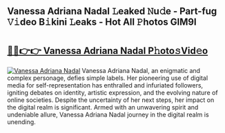 ## Vanessa Adriana Nadal 𝙻eaked 𝙽u𝚍e - Part-fug 𝚅𝚒deo B𝚒kini 𝙻eaks - Hot All 𝙿hotos GlM9l

# <h2><a href="http://ld51fw.urlbe.top/?page=Vanessa+Adriana+Nadal">🔗🔗👉👉 Vanessa Adriana Nadal P𝚑oto𝚜Vid𝚎o</a></h2>

[![Vanessa Adriana Nadal](https://i.imgur.com/eBuTRDB.gif)](http://ld51fw.urlbe.top/?page=Vanessa+Adriana+Nadal)
Vanessa Adriana Nadal, an enigmatic and complex personage, defies simple labels. Her pioneering use of digital media for self-representation has enthralled and infuriated followers, igniting debates on identity, artistic expression, and the evolving nature of online societies. Despite the uncertainty of her next steps, her impact on the digital realm is significant. Armed with an unwavering spirit and undeniable allure, Vanessa Adriana Nadal journey in the digital realm is unending.
